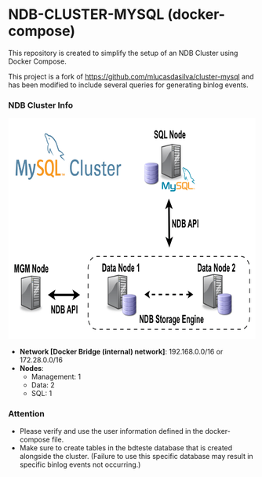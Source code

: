 # NDB-CLUSTER-MYSQL (docker-compose)

This repository is created to simplify the setup of an NDB Cluster using Docker Compose.

This project is a fork of https://github.com/mlucasdasilva/cluster-mysql and has been modified to include several queries for generating binlog events.

### NDB Cluster Info
<img src="./cluster_image.png" width="850px" height="450px" title="cluter_image.png"/>


- **Network [Docker Bridge (internal) network]**: 192.168.0.0/16 or 172.28.0.0/16
- **Nodes**: 
  - Management: 1
  - Data: 2
  - SQL: 1


### Attention

* Please verify and use the user information defined in the docker-compose file.
* Make sure to create tables in the bdteste database that is created alongside the cluster.
(Failure to use this specific database may result in specific binlog events not occurring.)
